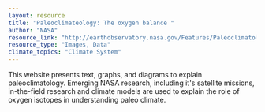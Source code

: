 ```yaml
---
layout: resource
title: "Paleoclimateology: The oxygen balance "
author: "NASA"
resource_link: "http://earthobservatory.nasa.gov/Features/Paleoclimatology_OxygenBalance/"
resource_type: "Images, Data"
climate_topics: "Climate System"
---
```


This website presents text, graphs, and diagrams to explain paleoclimatology.  Emerging NASA research, including it's satellite missions,  in-the-field research and climate models are used to explain the role of oxygen isotopes in understanding paleo climate.
